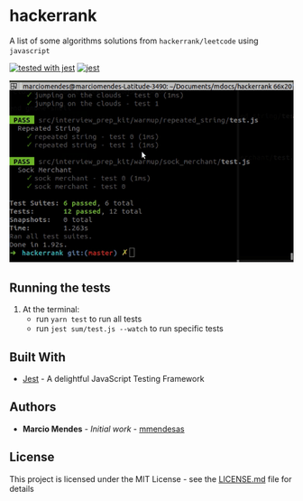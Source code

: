 # hackerrank

A list of some algorithms solutions from `hackerrank/leetcode` using `javascript`

[![tested with jest](https://img.shields.io/badge/tested_with-jest-99424f.svg)](https://github.com/facebook/jest) [![jest](https://jestjs.io/img/jest-badge.svg)](https://github.com/facebook/jest)

![](hackerrank-rec.gif)

## Running the tests

1. At the terminal:
   - run `yarn test` to run all tests
   - run `jest sum/test.js --watch` to run specific tests

## Built With

- [Jest](https://jestjs.io/) - A delightful JavaScript Testing Framework

## Authors

- **Marcio Mendes** - _Initial work_ - [mmendesas](https://github.com/mmendesas)

## License

This project is licensed under the MIT License - see the [LICENSE.md](LICENSE.md) file for details
